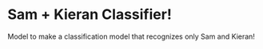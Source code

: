 # Sam + Kieran Classifier!
Model to make a classification model that recognizes only Sam and Kieran!